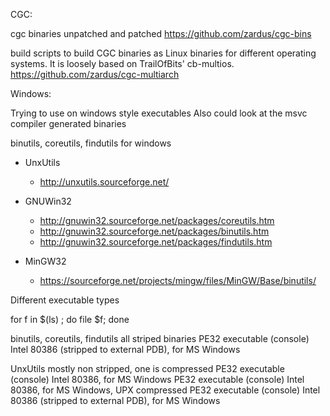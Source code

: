CGC:

cgc binaries unpatched and patched
https://github.com/zardus/cgc-bins

build scripts to build CGC binaries as Linux binaries for different operating systems.
It is loosely based on TrailOfBits' cb-multios.
https://github.com/zardus/cgc-multiarch


Windows:

Trying to use on windows style executables
Also could look at the msvc compiler generated binaries

binutils, coreutils, findutils for windows

* UnxUtils
    * http://unxutils.sourceforge.net/

* GNUWin32
    * http://gnuwin32.sourceforge.net/packages/coreutils.htm
    * http://gnuwin32.sourceforge.net/packages/binutils.htm
    * http://gnuwin32.sourceforge.net/packages/findutils.htm

* MinGW32
    * https://sourceforge.net/projects/mingw/files/MinGW/Base/binutils/

Different executable types

for f in $(ls) ; do file $f; done

binutils, coreutils, findutils
all striped binaries
PE32 executable (console) Intel 80386 (stripped to external PDB), for MS Windows

UnxUtils
mostly non stripped, one is compressed
PE32 executable (console) Intel 80386, for MS Windows
PE32 executable (console) Intel 80386, for MS Windows, UPX compressed
PE32 executable (console) Intel 80386 (stripped to external PDB), for MS Windows



